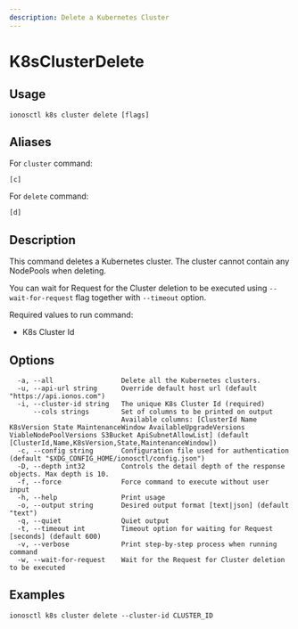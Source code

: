 ```yaml
---
description: Delete a Kubernetes Cluster
---
```


# K8sClusterDelete

## Usage

```text
ionosctl k8s cluster delete [flags]
```

## Aliases

For `cluster` command:

```text
[c]
```

For `delete` command:

```text
[d]
```

## Description

This command deletes a Kubernetes cluster. The cluster cannot contain any NodePools when deleting.

You can wait for Request for the Cluster deletion to be executed using `--wait-for-request` flag together with `--timeout` option.

Required values to run command:

* K8s Cluster Id

## Options

```text
  -a, --all                 Delete all the Kubernetes clusters.
  -u, --api-url string      Override default host url (default "https://api.ionos.com")
  -i, --cluster-id string   The unique K8s Cluster Id (required)
      --cols strings        Set of columns to be printed on output 
                            Available columns: [ClusterId Name K8sVersion State MaintenanceWindow AvailableUpgradeVersions ViableNodePoolVersions S3Bucket ApiSubnetAllowList] (default [ClusterId,Name,K8sVersion,State,MaintenanceWindow])
  -c, --config string       Configuration file used for authentication (default "$XDG_CONFIG_HOME/ionosctl/config.json")
  -D, --depth int32         Controls the detail depth of the response objects. Max depth is 10.
  -f, --force               Force command to execute without user input
  -h, --help                Print usage
  -o, --output string       Desired output format [text|json] (default "text")
  -q, --quiet               Quiet output
  -t, --timeout int         Timeout option for waiting for Request [seconds] (default 600)
  -v, --verbose             Print step-by-step process when running command
  -w, --wait-for-request    Wait for the Request for Cluster deletion to be executed
```

## Examples

```text
ionosctl k8s cluster delete --cluster-id CLUSTER_ID
```

